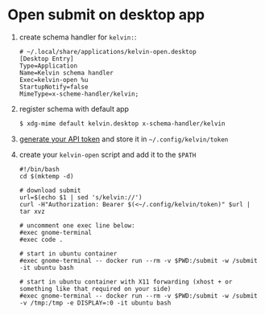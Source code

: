 # Open submit on desktop app

1. create schema handler for `kelvin:`:
   ```
   # ~/.local/share/applications/kelvin-open.desktop
   [Desktop Entry]
   Type=Application
   Name=Kelvin schema handler
   Exec=kelvin-open %u
   StartupNotify=false
   MimeType=x-scheme-handler/kelvin;
   ```

2. register schema with default app

   ```sh
   $ xdg-mime default kelvin.desktop x-schema-handler/kelvin
   ```
3. <a href="https://kelvin.cs.vsb.cz/api_token">generate your API token</a> and store it in `~/.config/kelvin/token`

4. create your `kelvin-open` script and add it to the `$PATH`
   ```
   #!/bin/bash
   cd $(mktemp -d)

   # download submit
   url=$(echo $1 | sed 's/kelvin://')
   curl -H"Authorization: Bearer $(<~/.config/kelvin/token)" $url | tar xvz

   # uncomment one exec line below:
   #exec gnome-terminal
   #exec code .

   # start in ubuntu container
   #exec gnome-terminal -- docker run --rm -v $PWD:/submit -w /submit -it ubuntu bash

   # start in ubuntu container with X11 forwarding (xhost + or something like that required on your side)
   #exec gnome-terminal -- docker run --rm -v $PWD:/submit -w /submit -v /tmp:/tmp -e DISPLAY=:0 -it ubuntu bash
   ```

